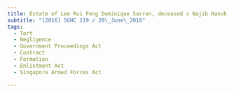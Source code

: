 ```yaml
---
title: Estate of Lee Rui Feng Dominique Sarron, deceased v Najib Hanuk bin Muhammad Jalal and 
subtitle: "[2016] SGHC 119 / 28\_June\_2016"
tags:
  - Tort
  - Negligence
  - Government Proceedings Act
  - Contract
  - Formation
  - Enlistment Act
  - Singapore Armed Forces Act

---
```


